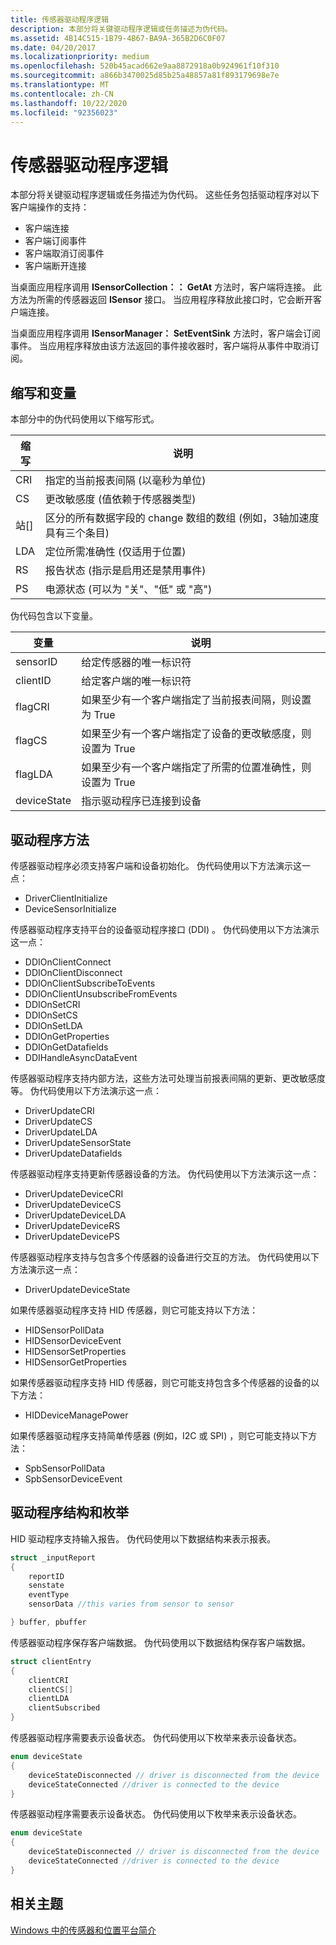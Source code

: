 ```yaml
---
title: 传感器驱动程序逻辑
description: 本部分将关键驱动程序逻辑或任务描述为伪代码。
ms.assetid: 4B14C515-1B79-4B67-BA9A-365B2D6C0F07
ms.date: 04/20/2017
ms.localizationpriority: medium
ms.openlocfilehash: 520b45acad662e9aa8872918a0b924961f10f310
ms.sourcegitcommit: a866b3470025d85b25a48857a81f893179698e7e
ms.translationtype: MT
ms.contentlocale: zh-CN
ms.lasthandoff: 10/22/2020
ms.locfileid: "92356023"
---
```

# <a name="sensor-driver-logic"></a>传感器驱动程序逻辑

本部分将关键驱动程序逻辑或任务描述为伪代码。 这些任务包括驱动程序对以下客户端操作的支持：

- 客户端连接
- 客户端订阅事件
- 客户端取消订阅事件
- 客户端断开连接

当桌面应用程序调用 **ISensorCollection：： GetAt** 方法时，客户端将连接。 此方法为所需的传感器返回 **ISensor** 接口。 当应用程序释放此接口时，它会断开客户端连接。

当桌面应用程序调用 **ISensorManager： SetEventSink** 方法时，客户端会订阅事件。 当应用程序释放由该方法返回的事件接收器时，客户端将从事件中取消订阅。

## <a name="abbreviations-and-variables"></a>缩写和变量

本部分中的伪代码使用以下缩写形式。

| 缩写 | 说明                                                                                               |
|--------------|-----------------------------------------------------------------------------------------------------------|
| CRI          | 指定的当前报表间隔 (以毫秒为单位)                                                        |
| CS           | 更改敏感度 (值依赖于传感器类型)                                                   |
| 站\[\]       | 区分的所有数据字段的 change 数组的数组 (例如，3轴加速度具有三个条目)  |
| LDA          | 定位所需准确性 (仅适用于位置)                                                       |
| RS           | 报告状态 (指示是启用还是禁用事件)                                        |
| PS           | 电源状态 (可以为 "关"、"低" 或 "高")                                                                     |

伪代码包含以下变量。

| 变量    | 说明                                                                          |
|-------------|--------------------------------------------------------------------------------------|
| sensorID    | 给定传感器的唯一标识符                                                 |
| clientID    | 给定客户端的唯一标识符                                                 |
| flagCRI     | 如果至少有一个客户端指定了当前报表间隔，则设置为 True         |
| flagCS      | 如果至少有一个客户端指定了设备的更改敏感度，则设置为 True |
| flagLDA     | 如果至少有一个客户端指定了所需的位置准确性，则设置为 True       |
| deviceState | 指示驱动程序已连接到设备                                      |

## <a name="driver-methods"></a>驱动程序方法

传感器驱动程序必须支持客户端和设备初始化。 伪代码使用以下方法演示这一点：

- DriverClientInitialize
- DeviceSensorInitialize

传感器驱动程序支持平台的设备驱动程序接口 (DDI) 。 伪代码使用以下方法演示这一点：

- DDIOnClientConnect
- DDIOnClientDisconnect
- DDIOnClientSubscribeToEvents
- DDIOnClientUnsubscribeFromEvents
- DDIOnSetCRI
- DDIOnSetCS
- DDIOnSetLDA
- DDIOnGetProperties
- DDIOnGetDatafields
- DDIHandleAsyncDataEvent

传感器驱动程序支持内部方法，这些方法可处理当前报表间隔的更新、更改敏感度等。 伪代码使用以下方法演示这一点：

- DriverUpdateCRI
- DriverUpdateCS
- DriverUpdateLDA
- DriverUpdateSensorState
- DriverUpdateDatafields

传感器驱动程序支持更新传感器设备的方法。 伪代码使用以下方法演示这一点：

- DriverUpdateDeviceCRI
- DriverUpdateDeviceCS
- DriverUpdateDeviceLDA
- DriverUpdateDeviceRS
- DriverUpdateDevicePS

传感器驱动程序支持与包含多个传感器的设备进行交互的方法。 伪代码使用以下方法演示这一点：

- DriverUpdateDeviceState

如果传感器驱动程序支持 HID 传感器，则它可能支持以下方法：

- HIDSensorPollData
- HIDSensorDeviceEvent
- HIDSensorSetProperties
- HIDSensorGetProperties

如果传感器驱动程序支持 HID 传感器，则它可能支持包含多个传感器的设备的以下方法：

- HIDDeviceManagePower

如果传感器驱动程序支持简单传感器 (例如，I2C 或 SPI) ，则它可能支持以下方法：

- SpbSensorPollData
- SpbSensorDeviceEvent

## <a name="driver-structures-and-enumerations"></a>驱动程序结构和枚举

HID 驱动程序支持输入报告。 伪代码使用以下数据结构来表示报表。

```cpp
struct _inputReport
{
    reportID
    senstate
    eventType
    sensorData //this varies from sensor to sensor

} buffer, pbuffer
```

传感器驱动程序保存客户端数据。 伪代码使用以下数据结构保存客户端数据。

```cpp
struct clientEntry
{
    clientCRI
    clientCS[]
    clientLDA
    clientSubscribed
}
```

传感器驱动程序需要表示设备状态。 伪代码使用以下枚举来表示设备状态。

```cpp
enum deviceState
{
    deviceStateDisconnected // driver is disconnected from the device
    deviceStateConnected //driver is connected to the device
}
```

传感器驱动程序需要表示设备状态。 伪代码使用以下枚举来表示设备状态。

```cpp
enum deviceState
{
    deviceStateDisconnected // driver is disconnected from the device
    deviceStateConnected //driver is connected to the device
}
```

## <a name="related-topics"></a>相关主题

[Windows 中的传感器和位置平台简介](/windows-hardware/drivers/sensors/)
